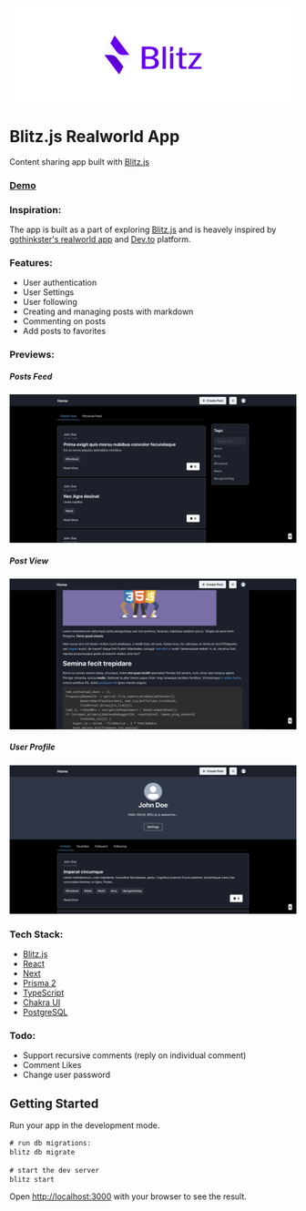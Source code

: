 [![Blitz.js](https://raw.githubusercontent.com/blitz-js/art/master/github-cover-photo.png)](https://blitzjs.com)

# Blitz.js Realworld App

Content sharing app built with [Blitz.js](https://github.com/blitz-js/blitz)

### [Demo](https://blitzjs-realworld-app.herokuapp.com/)

### Inspiration:

The app is built as a part of exploring [Blitz.js](https://github.com/blitz-js/blitz) and is heavely inspired by [gothinkster's realworld app](https://github.com/gothinkster/realworld) and [Dev.to](https://dev.to) platform.

### Features:

- User authentication
- User Settings
- User following
- Creating and managing posts with markdown
- Commenting on posts
- Add posts to favorites

### Previews:

##### Posts Feed

![feed](screenshots/feed.png)

##### Post View

![feed](screenshots/post.png)

##### User Profile

![feed](screenshots/user.png)

### Tech Stack:

- [Blitz.js](https://blitzjs.com/)
- [React](https://reactjs.org/)
- [Next](https://nextjs.org/)
- [Prisma 2](https://www.prisma.io/)
- [TypeScript](https://www.typescriptlang.org/)
- [Chakra UI](https://chakra-ui.com/)
- [PostgreSQL](https://www.postgresql.org/)

### Todo:

- Support recursive comments (reply on individual comment)
- Comment Likes
- Change user password

## Getting Started

Run your app in the development mode.

```
# run db migrations:
blitz db migrate

# start the dev server
blitz start
```

Open [http://localhost:3000](http://localhost:3000) with your browser to see the result.
